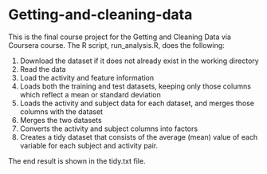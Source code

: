 # Getting-and-cleaning-data

This is the final course project for the Getting and Cleaning Data via Coursera course. The R script, run_analysis.R, does the following:

1. Download the dataset if it does not already exist in the working directory
2. Read the data
3. Load the activity and feature information
4. Loads both the training and test datasets, keeping only those columns which reflect a mean or standard deviation
5. Loads the activity and subject data for each dataset, and merges those columns with the dataset
6. Merges the two datasets
7. Converts the activity and subject columns into factors
8. Creates a tidy dataset that consists of the average (mean) value of each variable for each subject and activity pair.

The end result is shown in the tidy.txt file.
